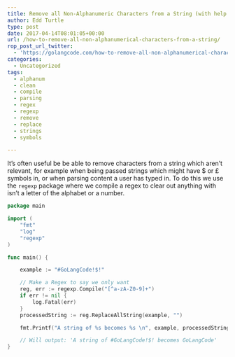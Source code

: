 ```yaml
---
title: Remove all Non-Alphanumeric Characters from a String (with help from regexp)
author: Edd Turtle
type: post
date: 2017-04-14T08:01:05+00:00
url: /how-to-remove-all-non-alphanumerical-characters-from-a-string/
rop_post_url_twitter:
  - 'https://golangcode.com/how-to-remove-all-non-alphanumerical-characters-from-a-string/?utm_source=ReviveOldPost&utm_medium=social&utm_campaign=ReviveOldPost'
categories:
  - Uncategorized
tags:
  - alphanum
  - clean
  - compile
  - parsing
  - regex
  - regexp
  - remove
  - replace
  - strings
  - symbols

---
```

It&#8217;s often useful be be able to remove characters from a string which aren&#8217;t relevant, for example when being passed strings which might have $ or £ symbols in, or when parsing content a user has typed in. To do this we use the `regexp` package where we compile a regex to clear out anything with isn&#8217;t a letter of the alphabet or a number.

```go
package main

import (
    "fmt"
    "log"
    "regexp"
)

func main() {

    example := "#GoLangCode!$!"

    // Make a Regex to say we only want
    reg, err := regexp.Compile("[^a-zA-Z0-9]+")
    if err != nil {
        log.Fatal(err)
    }
    processedString := reg.ReplaceAllString(example, "")

    fmt.Printf("A string of %s becomes %s \n", example, processedString)

    // Will output: 'A string of #GoLangCode!$! becomes GoLangCode'
}
```